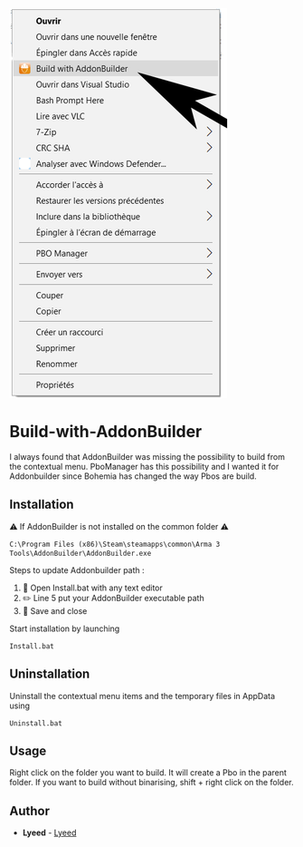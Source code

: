 ![Screenshot](image.png)

# Build-with-AddonBuilder
I always found that AddonBuilder was missing the possibility to build from the contextual menu.
PboManager has this possibility and I wanted it for Addonbuilder since Bohemia has changed the way Pbos are build.

## Installation
:warning: If AddonBuilder is not installed on the common folder :warning:
```
C:\Program Files (x86)\Steam\steamapps\common\Arma 3 Tools\AddonBuilder\AddonBuilder.exe
```
Steps to update Addonbuilder path :
1. :open_file_folder: Open Install.bat with any text editor
2. :pencil2: Line 5 put your AddonBuilder executable path
3. :floppy_disk: Save and close

Start installation by launching 
```
Install.bat
```

## Uninstallation
Uninstall the contextual menu items and the temporary files in AppData using
```
Uninstall.bat
```

## Usage
Right click on the folder you want to build. It will create a Pbo in the parent folder.
If you want to build without binarising, shift + right click on the folder.

## Author

* **Lyeed** - [Lyeed](https://github.com/Lyeed)
